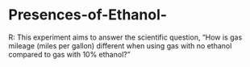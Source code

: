 # Presences-of-Ethanol-
 R: This experiment aims to answer the scientific question, “How is gas mileage (miles per gallon) different when using gas with no ethanol compared to gas with 10% ethanol?”
